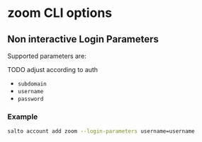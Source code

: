 # zoom CLI options

## Non interactive Login Parameters

Supported parameters are:

TODO adjust according to auth

- `subdomain`
- `username`
- `password`

### Example

```bash
salto account add zoom --login-parameters username=username
```
